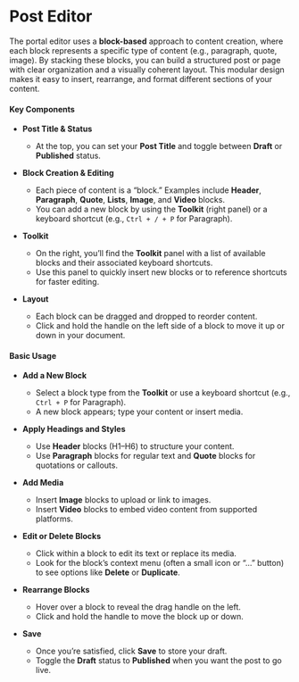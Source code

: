 # Post Editor

The portal editor uses a **block-based** approach to content creation, where each block represents a specific type of content (e.g., paragraph, quote, image). By stacking these blocks, you can build a structured post or page with clear organization and a visually coherent layout. This modular design makes it easy to insert, rearrange, and format different sections of your content.

#### Key Components

- **Post Title & Status**

  - At the top, you can set your **Post Title** and toggle between **Draft** or **Published** status.

- **Block Creation & Editing**

  - Each piece of content is a “block.” Examples include **Header**, **Paragraph**, **Quote**, **Lists**, **Image**, and **Video** blocks.
  - You can add a new block by using the **Toolkit** (right panel) or a keyboard shortcut (e.g., `Ctrl + / + P` for Paragraph).

- **Toolkit**

  - On the right, you’ll find the **Toolkit** panel with a list of available blocks and their associated keyboard shortcuts.
  - Use this panel to quickly insert new blocks or to reference shortcuts for faster editing.

- **Layout**
  - Each block can be dragged and dropped to reorder content.
  - Click and hold the handle on the left side of a block to move it up or down in your document.

#### Basic Usage

- **Add a New Block**

  - Select a block type from the **Toolkit** or use a keyboard shortcut (e.g., `Ctrl + P` for Paragraph).
  - A new block appears; type your content or insert media.

- **Apply Headings and Styles**

  - Use **Header** blocks (H1–H6) to structure your content.
  - Use **Paragraph** blocks for regular text and **Quote** blocks for quotations or callouts.

- **Add Media**

  - Insert **Image** blocks to upload or link to images.
  - Insert **Video** blocks to embed video content from supported platforms.

- **Edit or Delete Blocks**

  - Click within a block to edit its text or replace its media.
  - Look for the block’s context menu (often a small icon or “...” button) to see options like **Delete** or **Duplicate**.

- **Rearrange Blocks**

  - Hover over a block to reveal the drag handle on the left.
  - Click and hold the handle to move the block up or down.

- **Save**
  - Once you’re satisfied, click **Save** to store your draft.
  - Toggle the **Draft** status to **Published** when you want the post to go live.
